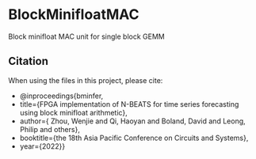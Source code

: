 # BlockMinifloatMAC
Block minifloat MAC unit for single block GEMM

## Citation
When using the files in this project, please cite:

* @inproceedings{bminfer,
* title={FPGA implementation of N-BEATS for time series forecasting using block minifloat arithmetic},
*  author={ Zhou, Wenjie and Qi, Haoyan and Boland, David and Leong, Philip and others},
*  booktitle={the 18th Asia Pacific Conference on Circuits and Systems},
*  year={2022}}
